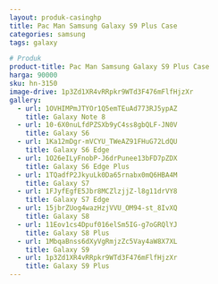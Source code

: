 ```yaml
---
layout: produk-casinghp
title: Pac Man Samsung Galaxy S9 Plus Case
categories: samsung
tags: galaxy

# Produk
product-title: Pac Man Samsung Galaxy S9 Plus Case
harga: 90000
sku: hn-3150
image-drive: 1p3Zd1XR4vRRpkr9WTd3F476mFlfHjzXr
gallery:
  - url: 1OVHIMPmJTYOr1Q5emTEuAd773RJ5ypAZ
    title: Galaxy Note 8
  - url: 10-6X0nuLfdPZSXb9yC4ss8gbQLF-JN0V
    title: Galaxy S6
  - url: 1Ka12mDgr-mVCYU_TWeAZ91FHuG72LdQU
    title: Galaxy S6 Edge
  - url: 1O26eILyFnobP-J6drPunee13bFD7pZDX
    title: Galaxy S6 Edge Plus
  - url: 1TQadfP2JkyuLk0Da65rnabx0mQ6HBA4M
    title: Galaxy S7
  - url: 1FJyfEgfE5Jbr8MCZlzjjZ-l8g11drVY8
    title: Galaxy S7 Edge
  - url: 15jbrZUog4wazHzjVVU_OM94-st_8IvXQ
    title: Galaxy S8
  - url: 11Eov1cs4Dpuf016elSm5IG-g7oGRQlYJ
    title: Galaxy S8 Plus
  - url: 1MbqaBnss6dXyVgRmjzZc5Vay4aW8X7XL
    title: Galaxy S9
  - url: 1p3Zd1XR4vRRpkr9WTd3F476mFlfHjzXr
    title: Galaxy S9 Plus
---
```

